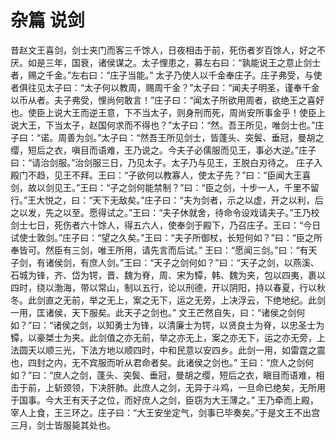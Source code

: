 # 杂篇 说剑
昔赵文王喜剑，剑士夹门而客三千馀人，日夜相击于前，死伤者岁百馀人，好之不厌。如是三年，国衰，诸侯谋之。太子悝患之，募左右曰：“孰能说王之意止剑士者，赐之千金。”左右曰：“庄子当能。”
太子乃使人以千金奉庄子。庄子弗受，与使者俱往见太子曰：“太子何以教周，赐周千金？”太子曰：“闻夫子明圣，谨奉千金以币从者。夫子弗受，悝尚何敢言！”庄子曰：“闻太子所欲用周者，欲绝王之喜好也。使臣上说大王而逆王意，下不当太子，则身刑而死，周尚安所事金乎！使臣上说大王，下当太子，赵国何求而不得也？”太子曰：“然。吾王所见，唯剑士也。”庄子曰：“诺。周善为剑。”太子曰：“然吾王所见剑士，皆蓬头、突鬓、垂冠，曼胡之缨，短后之衣，嗔目而语难，王乃说之。今夫子必儒服而见王，事必大逆。”庄子曰：“请治剑服。”治剑服三日，乃见太子。太子乃与见王，王脱白刃待之。
庄子入殿门不趋，见王不拜。王曰：“子欲何以教寡人，使太子先？”曰：“臣闻大王喜剑，故以剑见王。”王曰：“子之剑何能禁制？”曰：“臣之剑，十步一人，千里不留行。”王大悦之，曰：“天下无敌矣。”庄子曰：“夫为剑者，示之以虚，开之以利，后之以发，先之以至。愿得试之。”王曰：“夫子休就舍，待命令设戏请夫子。”王乃校剑士七日，死伤者六十馀人，得五六人，使奉剑于殿下，乃召庄子。王曰：“今日试使士敦剑。”庄子曰：“望之久矣。”王曰：“夫子所御杖，长短何如？”曰：“臣之所奉皆可。然臣有三剑，唯王所用，请先言而后试。”
王曰：“愿闻三剑。”曰：“有天子剑，有诸侯剑，有庶人剑。”王曰：“天子之剑何如？”曰：“天子之剑，以燕溪、石城为锋，齐、岱为锷，晋、魏为脊，周、宋为镡，韩、魏为夹，包以四夷，裹以四时，绕以渤海，带以常山，制以五行，论以刑德，开以阴阳，持以春夏，行以秋冬。此剑直之无前，举之无上，案之无下，运之无旁，上决浮云，下绝地纪。此剑一用，匡诸侯，天下服矣。此天子之剑也。”
文王芒然自失，曰：“诸侯之剑何如？”曰：“诸侯之剑，以知勇士为锋，以清廉士为锷，以贤良士为脊，以忠圣士为镡，以豪桀士为夹。此剑值之亦无前，举之亦无上，案之亦无下，运之亦无旁，上法圆天以顺三光，下法方地以顺四时，中和民意以安四乡。此剑一用，如雷霆之震也，四封之内，无不宾服而听从君命者矣。此诸侯之剑也。”
王曰：“庶人之剑何如？”曰：“庶人之剑，蓬头、突鬓、垂冠，曼胡之缨，短后之衣，瞋目而语难，相击于前，上斩颈领，下决肝肺。此庶人之剑，无异于斗鸡，一旦命已绝矣，无所用于国事。今大王有天子之位，而好庶人之剑，臣窃为大王薄之。”
王乃牵而上殿，宰人上食，王三环之。庄子曰：“大王安坐定气，剑事已毕奏矣。”于是文王不出宫三月，剑士皆服毙其处也。
